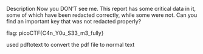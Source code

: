 Description
Now you DON’T see me.
This report has some critical data in it, some of which have been redacted correctly, while some were not. Can you find an important key that was not redacted properly?



flag: picoCTF{C4n_Y0u_S33_m3_fully}

used pdftotext to convert the pdf file to normal text 
